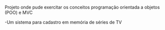 Projeto onde pude exercitar os conceitos programação orientada a objetos (POO) e MVC

-Um sistema para cadastro em memória de séries de TV
